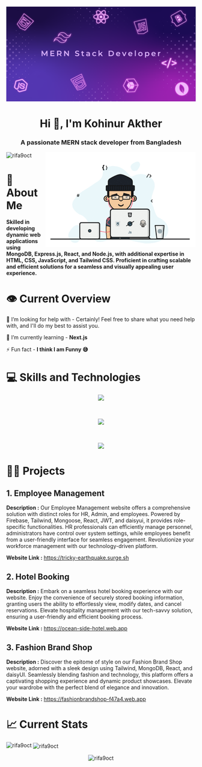 ![logo](https://raw.githubusercontent.com/Rifa9oct/Rifa9oct/main/banner.png)
<h1 align="center">Hi 👋, I'm Kohinur Akther</h1>
<h3 align="center">A passionate MERN stack developer from Bangladesh</h3>

<img align="right" alt="coding" width="400" src="https://raw.githubusercontent.com/Rifa9oct/Rifa9oct/refs/heads/main/image.gif">

<p align="left"> <img src="https://komarev.com/ghpvc/?username=rifa9oct&label=Profile%20views&color=0e75b6&style=flat" alt="rifa9oct" /> </p>

# 👧 About Me

**Skilled in developing dynamic web applications using MongoDB, Express.js, React, and Node.js, with additional expertise in HTML, CSS, JavaScript, and Tailwind CSS. Proficient in crafting scalable and efficient solutions for a seamless and visually appealing user experience.**

# 👁️ Current Overview

🤝 I’m looking for help with - Certainly! Feel free to share what you need help with, and I'll do my best to assist you.

🌱 I’m currently learning - **Next.js**

⚡ Fun fact - **I think I am Funny 😅**

# 💻 Skills and Technologies

<p align="center">
  <a href="https://skillicons.dev">
    <img src="https://skillicons.dev/icons?i=html,css,tailwind,js,react,nextjs" />
  </a>
</p>
<br>
<p align="center">
  <a href="https://skillicons.dev">
    <img src="https://skillicons.dev/icons?i=nodejs,express,mongodb,github,firebase" />
  </a>
</p>
<br>
<p align="center">
  <a href="https://skillicons.dev">
    <img src="https://skillicons.dev/icons?i=bootstrap,vscode,materialui" />
  </a>
</p>

# 👨‍💻 Projects
## 1. Employee Management
**Description :** Our Employee Management website offers a comprehensive solution with distinct roles for HR, Admin, and employees. Powered by Firebase, Tailwind, Mongoose, React, JWT, and daisyui, it provides role-specific functionalities. HR professionals can efficiently manage personnel, administrators have control over system settings, while employees benefit from a user-friendly interface for seamless engagement. Revolutionize your workforce management with our technology-driven platform.

**Website Link :** https://tricky-earthquake.surge.sh

## 2. Hotel Booking
**Description :** Embark on a seamless hotel booking experience with our website. Enjoy the convenience of securely stored booking information, granting users the ability to effortlessly view, modify dates, and cancel reservations. Elevate hospitality management with our tech-savvy solution, ensuring a user-friendly and efficient booking process.

**Website Link :** https://ocean-side-hotel.web.app

## 3. Fashion Brand Shop
**Description :** Discover the epitome of style on our Fashion Brand Shop website, adorned with a sleek design using Tailwind, MongoDB, React, and daisyUI. Seamlessly blending fashion and technology, this platform offers a captivating shopping experience and dynamic product showcases. Elevate your wardrobe with the perfect blend of elegance and innovation.

**Website Link :** https://fashionbrandshop-f47a4.web.app

# 📈 Current Stats

<p><img align="left" src="https://github-readme-stats.vercel.app/api/top-langs?username=rifa9oct&show_icons=true&locale=en&layout=compact" alt="rifa9oct" /></p>

<p>&nbsp;<img align="center" src="https://github-readme-stats.vercel.app/api?username=rifa9oct&show_icons=true&locale=en" alt="rifa9oct" /></p>

<p align="center"><img align="center" src="https://github-readme-streak-stats.herokuapp.com/?user=rifa9oct&" alt="rifa9oct" /></p>

